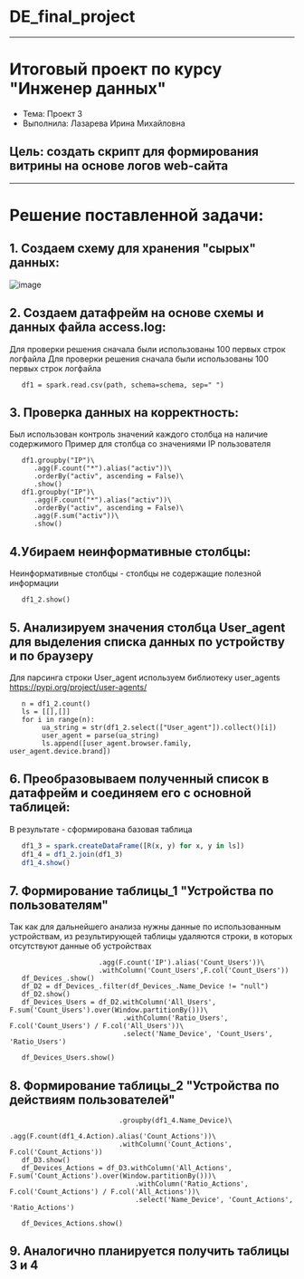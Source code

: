 # DE_final_project
____
# Итоговый проект по курсу "Инженер данных"

- Тема: Проект 3
- Выполнила: Лазарева Ирина Михайловна

## Цель: создать скрипт для формирования витрины на основе логов web-сайта
____

# Решение поставленной задачи:

## 1. Создаем схему для хранения "сырых" данных:
![image](https://user-images.githubusercontent.com/49267469/210132939-d822a64c-a903-4698-8588-890d63ce33df.png)

## 2. Создаем датафрейм на основе схемы и данных файла access.log:
Для проверки решения сначала были использованы 100 первых строк логфайла
Для проверки решения сначала были использованы 100 первых строк логфайла
```path = "data/access.log"
   df1 = spark.read.csv(path, schema=schema, sep=" ")
```

## 3. Проверка данных на корректность:
 Был использован контроль значений каждого столбца на наличие содержимого
 Пример для столбца со значениями IP пользователя
```df1.count()
   df1.groupby("IP")\
      .agg(F.count("*").alias("activ"))\
      .orderBy("activ", ascending = False)\
      .show()
   df1.groupby("IP")\
      .agg(F.count("*").alias("activ"))\
      .orderBy("activ", ascending = False)\
      .agg(F.sum("activ"))\
      .show()
``` 
## 4.Убираем неинформативные столбцы:
 Неинформативные столбцы - столбцы не содержащие полезной информации
```df1_2 = df1.drop("sign_1", "sign_2", "Date_access_", "sign_3", "sign_4")
   df1_2.show()
```
 ## 5. Анализируем значения столбца User_agent для выделения списка данных по устройству и по браузеру
  Для парсинга строки User_agent используем библиотеку user_agents
  https://pypi.org/project/user-agents/
```from user_agents import parse
   n = df1_2.count()
   ls = [[],[]]
   for i in range(n):
        ua_string = str(df1_2.select(["User_agent"]).collect()[i])
        user_agent = parse(ua_string)
        ls.append([user_agent.browser.family, user_agent.device.brand])
```
## 6. Преобразовываем полученный список в датафрейм и соединяем его с основной таблицей:
  В результате - сформирована базовая таблица
```R = Row('Browser', 'Name_Device')
   df1_3 = spark.createDataFrame([R(x, y) for x, y in ls])
   df1_4 = df1_2.join(df1_3)
   df1_4.show()
```
## 7. Формирование таблицы_1 "Устройства по пользователям"
  Так как для дальнейшего анализа нужны данные по использованным устройствам, из результирующей 
  таблицы удаляются строки, в которых отсутствуют данные об устройствах
```df_Devices_ = df1_4.groupby('Name_Device')\
                      .agg(F.count('IP').alias('Count_Users'))\
                      .withColumn('Count_Users',F.col('Count_Users'))       
   df_Devices_.show()
   df_D2 = df_Devices_.filter(df_Devices_.Name_Device != "null")
   df_D2.show()
   df_Devices_Users = df_D2.withColumn('All_Users', F.sum('Count_Users').over(Window.partitionBy()))\
                            .withColumn('Ratio_Users', F.col('Count_Users') / F.col('All_Users'))\
                            .select('Name_Device', 'Count_Users', 'Ratio_Users')
       
   df_Devices_Users.show()
```
## 8. Формирование таблицы_2 "Устройства по действиям пользователей"
```df_D3 = df_Devices_Users.join(df1_4, df_Devices_Users.Name_Device == df1_4.Name_Device)\
                           .groupby(df1_4.Name_Device)\
                           .agg(F.count(df1_4.Action).alias('Count_Actions'))\
                           .withColumn('Count_Actions', F.col('Count_Actions'))
   df_D3.show() 
   df_Devices_Actions = df_D3.withColumn('All_Actions', F.sum('Count_Actions').over(Window.partitionBy()))\
                               .withColumn('Ratio_Actions', F.col('Count_Actions') / F.col('All_Actions'))\
                               .select('Name_Device', 'Count_Actions', 'Ratio_Actions')
       
   df_Devices_Actions.show()
```
## 9. Аналогично планируется получить таблицы 3 и 4
